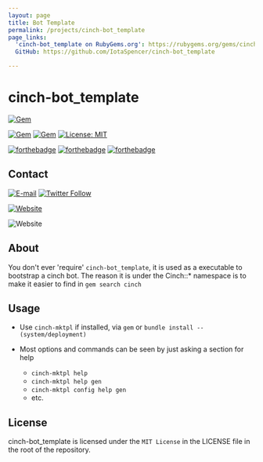 ```yaml
---
layout: page
title: Bot Template
permalink: /projects/cinch-bot_template
page_links:
  'cinch-bot_template on RubyGems.org': https://rubygems.org/gems/cinch-bot_template
  GitHub: https://github.com/IotaSpencer/cinch-bot_template

---
```

# cinch-bot_template

<div markdown="1">

[![Gem](https://img.shields.io/gem/v/cinch-bot_template.svg?style=for-the-badge)](https://rubygems.org/gems/cinch-bot_template)

[![Gem](https://img.shields.io/gem/dt/cinch-bot_template.svg?style=for-the-badge)](https://rubygems.org/gems/cinch-bot_template)
[![Gem](https://img.shields.io/gem/dtv/cinch-bot_template.svg?style=for-the-badge)](https://rubygems.org/gems/cinch-bot_template)
[![License: MIT](https://img.shields.io/badge/License-MIT-yellow.svg?style=for-the-badge)](https://opensource.org/licenses/MIT)

[![forthebadge](https://forthebadge.com/images/badges/uses-badges.svg)](https://forthebadge.com)
[![forthebadge](https://forthebadge.com/images/badges/built-with-love.svg)](https://forthebadge.com)
[![forthebadge](https://forthebadge.com/images/badges/uses-git.svg)](https://forthebadge.com)

## Contact

[![E-mail](https://img.shields.io/badge/Email-Me-green.svg?style=for-the-badge)](mailto:me@iotaspencer.me)
[![Twitter Follow](https://img.shields.io/twitter/follow/IotaEcode.svg?label=Follow%20Me%20on%20Twitter&style=for-the-badge)](https://twitter.com/IotaEcode)

[![Website](https://img.shields.io/website-up-down-green-red/https/iotaspencer.me.svg?label=My%20Site%20-%20IotaSpencer%2Eme&style=for-the-badge)](https://iotaspencer.me)

![Website](https://img.shields.io/website/http/shields.io.svg?label=cinch-bot_template%20on%20IotaSpencer.me&style=for-the-badge)

</div>

## About

You don't ever 'require' `cinch-bot_template`, it is used as a executable to bootstrap a cinch bot.
The reason it is under the  Cinch::* namespace is to make it easier to find in `gem search cinch`

## Usage

* Use `cinch-mktpl` if installed, via `gem` or `bundle install --(system/deployment)`

* Most options and commands can be seen by just asking a section for help
  * `cinch-mktpl help`
  * `cinch-mktpl help gen`
  * `cinch-mktpl config help gen`
  * etc.

## License

cinch-bot_template is licensed under the `MIT License` in the LICENSE file in the root of the repository.